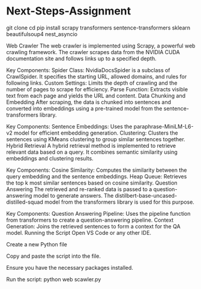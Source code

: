 # Next-Steps-Assignment
git clone <repository-url>
cd <repository-directory>
pip install scrapy transformers sentence-transformers sklearn beautifulsoup4 nest_asyncio

Web Crawler
The web crawler is implemented using Scrapy, a powerful web crawling framework. The crawler scrapes data from the NVIDIA CUDA documentation site and follows links up to a specified depth.

Key Components:
Spider Class: NvidiaDocsSpider is a subclass of CrawlSpider. It specifies the starting URL, allowed domains, and rules for following links.
Custom Settings: Limits the depth of crawling and the number of pages to scrape for efficiency.
Parse Function: Extracts visible text from each page and yields the URL and content.
Data Chunking and Embedding
After scraping, the data is chunked into sentences and converted into embeddings using a pre-trained model from the sentence-transformers library.

Key Components:
Sentence Embeddings: Uses the paraphrase-MiniLM-L6-v2 model for efficient embedding generation.
Clustering: Clusters the sentences using KMeans clustering to group similar sentences together.
Hybrid Retrieval
A hybrid retrieval method is implemented to retrieve relevant data based on a query. It combines semantic similarity using embeddings and clustering results.

Key Components:
Cosine Similarity: Computes the similarity between the query embedding and the sentence embeddings.
Heap Queue: Retrieves the top k most similar sentences based on cosine similarity.
Question Answering
The retrieved and re-ranked data is passed to a question-answering model to generate answers. The distilbert-base-uncased-distilled-squad model from the transformers library is used for this purpose.

Key Components:
Question Answering Pipeline: Uses the pipeline function from transformers to create a question-answering pipeline.
Context Generation: Joins the retrieved sentences to form a context for the QA model.
Running the Script
Open VS Code or any other IDE.

Create a new Python file

Copy and paste the script into the file.

Ensure you have the necessary packages installed.

Run the script:
python web scawler.py

